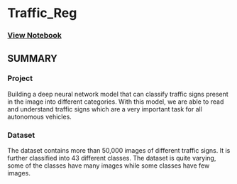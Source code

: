# Traffic_Reg

### [View Notebook](https://github.com/Praiseogooluwa/Traffic_Reg/blob/main/traffic%20_reg_1122.ipynb)

## SUMMARY

### **Project**
Building a deep neural network model that can classify traffic signs present in the image into different categories. With this model, we are able to read and understand traffic signs which are a very important task for all autonomous vehicles.

### **Dataset**
The dataset contains more than 50,000 images of different traffic signs. It is further classified into 43 different classes. The dataset is quite varying, some of the classes have many images while some classes have few images.
